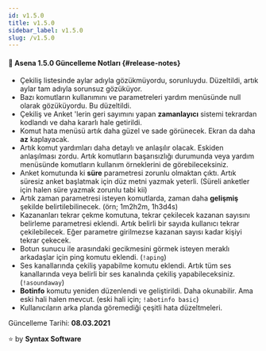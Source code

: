 ```yaml
---
id: v1.5.0
title: v1.5.0
sidebar_label: v1.5.0
slug: /v1.5.0
---
```

#### :tada: Asena **1.5.0** Güncelleme Notları {#release-notes}

- Çekiliş listesinde aylar adıyla gözükmüyordu, sorunluydu. Düzeltildi, artık aylar tam adıyla sorunsuz gözüküyor.
- Bazı komutların kullanımını ve parametreleri yardım menüsünde null olarak  gözüküyordu. Bu düzeltildi.
- Çekiliş ve Anket 'lerin geri sayımını yapan **zamanlayıcı** sistemi tekrardan kodlandı ve daha kararlı hale getirildi.
- Komut hata menüsü artık daha güzel ve sade görünecek. Ekran da daha **az** kaplayacak.
- Artık komut yardımları daha detaylı ve anlaşılır olacak. Eskiden anlaşılması zordu. Artık komutların başarısızlığı durumunda veya yardım menüsünde komutların kullanım örneklerini de görebileceksiniz.
- Anket komutunda ki **süre** parametresi zorunlu olmaktan çıktı. Artık süresiz anket başlatmak için düz metni yazmak yeterli. (Süreli anketler için halen süre yazmak zorunlu tabi kii)
- Artık zaman parametresi isteyen komutlarda, zaman daha **gelişmiş** şekilde belirtilebilinecek. (örn; 1m2h2m, 1h3d4s)
- Kazananları tekrar çekme komutuna, tekrar çekilecek kazanan sayısını belirleme parametresi eklendi. Artık belirli bir sayıda kullanıcı tekrar çekilebilecek. Eğer parametre girilmezse kazanan sayısı kadar kişiyi tekrar çekecek.
- Botun sunucu ile arasındaki gecikmesini görmek isteyen meraklı arkadaşlar için ping komutu eklendi. (`!aping`)
- Ses kanallarında çekiliş yapabilme komutu eklendi. Artık tüm ses kanallarında veya belirli bir ses kanalında çekiliş yapabileceksiniz. (`!asoundaway`)
- **Botinfo** komutu yeniden düzenlendi ve geliştirildi. Daha okunabilir. Ama eski hali halen mevcut. (eski hali için; `!abotinfo basic`)
- Kullanıcıların arka planda göremediği çeşitli hata düzeltmeleri.

Güncelleme Tarihi: **08.03.2021**

:star: by **Syntax Software**
